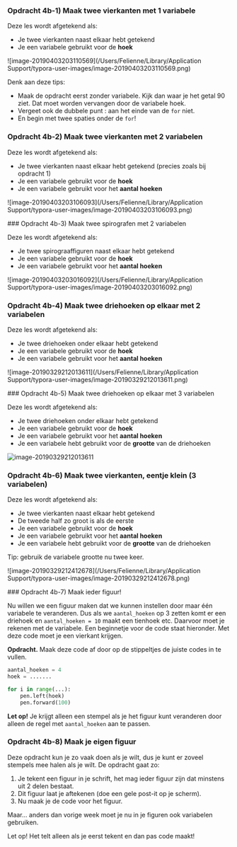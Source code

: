 ### Opdracht 4b-1) Maak twee vierkanten met 1 variabele

Deze les wordt afgetekend als:

- Je twee vierkanten naast elkaar hebt getekend
- Je een variabele gebruikt voor de **hoek**

![image-20190403203110569](/Users/Felienne/Library/Application Support/typora-user-images/image-20190403203110569.png)

Denk aan deze tips:

- Maak de opdracht eerst zonder variabele. Kijk dan waar je het getal 90 ziet. Dat moet worden vervangen door de variabele hoek.
- Vergeet ook de dubbele punt :  aan het einde van de `for` niet.
- En begin met twee spaties onder de `for`!

### Opdracht 4b-2) Maak twee vierkanten met 2 variabelen

Deze les wordt afgetekend als:

- Je twee vierkanten naast elkaar hebt getekend (precies zoals bij opdracht 1)
- Je een variabele gebruikt voor de **hoek**
- Je een variabele gebruikt voor het **aantal hoeken**

![image-20190403203106093](/Users/Felienne/Library/Application Support/typora-user-images/image-20190403203106093.png)
 <div style="page-break-after: always;"></div>
### Opdracht 4b-3) Maak twee spirografen met 2 variabelen

Deze les wordt afgetekend als:

- Je twee spirograaffiguren naast elkaar hebt getekend
- Je een variabele gebruikt voor de **hoek**
- Je een variabele gebruikt voor het **aantal hoeken**

![image-20190403203016092](/Users/Felienne/Library/Application Support/typora-user-images/image-20190403203016092.png)

### Opdracht 4b-4) Maak twee driehoeken op elkaar met 2 variabelen

Deze les wordt afgetekend als:

- Je twee driehoeken onder elkaar hebt getekend
- Je een variabele gebruikt voor de **hoek**
- Je een variabele gebruikt voor het **aantal hoeken**

![image-20190329212013611](/Users/Felienne/Library/Application Support/typora-user-images/image-20190329212013611.png)
 <div style="page-break-after: always;"></div>
### Opdracht 4b-5) Maak twee driehoeken op elkaar met 3 variabelen

Deze les wordt afgetekend als:

- Je twee driehoeken onder elkaar hebt getekend
- Je een variabele gebruikt voor de **hoek**
- Je een variabele gebruikt voor het **aantal hoeken**
- Je een variabele hebt gebruikt voor de **grootte** van de driehoeken

![image-20190329212013611](/Users/Felienne/Library/Application%20Support/typora-user-images/image-20190329212013611.png)

### Opdracht 4b-6) Maak twee vierkanten, eentje klein (3 variabelen)

Deze les wordt afgetekend als:

- Je twee vierkanten naast elkaar hebt getekend
- De tweede half zo groot is als de eerste
- Je een variabele gebruikt voor de **hoek**
- Je een variabele gebruikt voor het **aantal hoeken**
- Je een variabele hebt gebruikt voor de **grootte** van de driehoeken

Tip: gebruik de variabele grootte nu twee keer.

![image-20190329212412678](/Users/Felienne/Library/Application Support/typora-user-images/image-20190329212412678.png)
 <div style="page-break-after: always;"></div>
### Opdracht 4b-7) Maak ieder figuur!

Nu willen we een figuur maken dat we kunnen instellen door maar één variabele te veranderen. Dus als we `aantal_hoeken` op 3 zetten komt er een  driehoek en `aantal_hoeken = 10` maakt een tienhoek etc. Daarvoor moet je rekenen met de variabele. Een beginnetje voor de code staat hieronder. Met deze code moet je een vierkant krijgen.

**Opdracht.** Maak deze code af door op de stippeltjes de juiste codes in te vullen.

```python
aantal_hoeken = 4
hoek = .......

for i in range(...):
    pen.left(hoek)
    pen.forward(100)
```

**Let op!** Je krijgt alleen een stempel als je het figuur kunt veranderen door alleen de regel met `aantal_hoeken` aan te passen.

### Opdracht 4b-8) Maak je eigen figuur

Deze opdracht kun je zo vaak doen als je wilt, dus je kunt er zoveel stempels mee halen als je wilt. 
De opdracht gaat zo:

1. Je tekent een figuur in je schrift, het mag ieder figuur zijn dat minstens uit 2 delen bestaat.
2. Dit figuur laat je aftekenen (doe een gele post-it op je scherm).
3. Nu maak je de code voor het figuur.

Maar… anders dan vorige week moet je nu in je figuren ook variabelen gebruiken.

Let op! Het telt alleen als je eerst tekent en dan pas code maakt!
